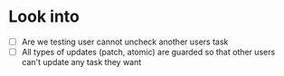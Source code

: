 # Look into

- [ ] Are we testing user cannot uncheck another users task
- [ ] All types of updates (patch, atomic) are guarded so that other users can't update any task they want
